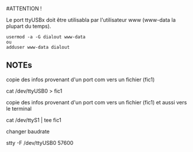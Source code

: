 #ATTENTION !

Le port ttyUSBx doit être utilisabla par l'utilisateur www (www-data la plupart du temps).

	usermod -a -G dialout www-data
	ou
	adduser www-data dialout




## NOTEs

copie des infos provenant d'un port com vers un fichier (fic1)

cat /dev/ttyUSB0 > fic1

copie des infos provenant d'un port com vers un fichier (fic1) et aussi vers le terminal

cat /dev/ttyS1 | tee fic1

changer baudrate

stty -F /dev/ttyUSB0 57600
